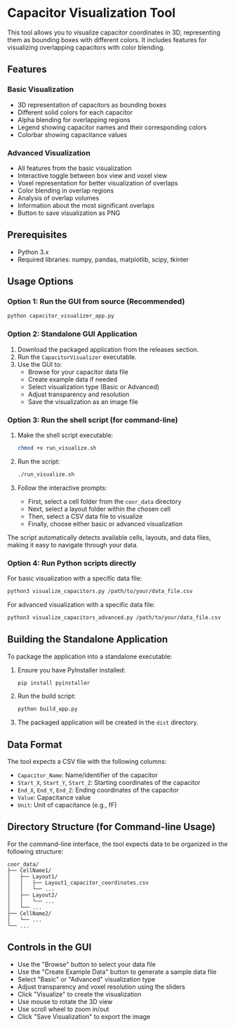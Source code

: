 # Capacitor Visualization Tool

This tool allows you to visualize capacitor coordinates in 3D, representing them as bounding boxes with different colors. It includes features for visualizing overlapping capacitors with color blending.

## Features

### Basic Visualization
- 3D representation of capacitors as bounding boxes
- Different solid colors for each capacitor
- Alpha blending for overlapping regions
- Legend showing capacitor names and their corresponding colors
- Colorbar showing capacitance values

### Advanced Visualization
- All features from the basic visualization
- Interactive toggle between box view and voxel view
- Voxel representation for better visualization of overlaps
- Color blending in overlap regions
- Analysis of overlap volumes
- Information about the most significant overlaps
- Button to save visualization as PNG

## Prerequisites

- Python 3.x
- Required libraries: numpy, pandas, matplotlib, scipy, tkinter

## Usage Options


### Option 1: Run the GUI from source (Recommended)

```bash
python capacitor_visualizer_app.py
```

### Option 2: Standalone GUI Application 

1. Download the packaged application from the releases section.
2. Run the `CapacitorVisualizer` executable.
3. Use the GUI to:
   - Browse for your capacitor data file
   - Create example data if needed
   - Select visualization type (Basic or Advanced)
   - Adjust transparency and resolution
   - Save the visualization as an image file

### Option 3: Run the shell script (for command-line)

1. Make the shell script executable:
   ```bash
   chmod +x run_visualize.sh
   ```

2. Run the script:
   ```bash
   ./run_visualize.sh
   ```

3. Follow the interactive prompts:
   - First, select a cell folder from the `coor_data` directory
   - Next, select a layout folder within the chosen cell
   - Then, select a CSV data file to visualize
   - Finally, choose either basic or advanced visualization

The script automatically detects available cells, layouts, and data files, making it easy to navigate through your data.

### Option 4: Run Python scripts directly

For basic visualization with a specific data file:
```bash
python3 visualize_capacitors.py /path/to/your/data_file.csv
```

For advanced visualization with a specific data file:
```bash
python3 visualize_capacitors_advanced.py /path/to/your/data_file.csv
```

## Building the Standalone Application

To package the application into a standalone executable:

1. Ensure you have PyInstaller installed:
   ```bash
   pip install pyinstaller
   ```

2. Run the build script:
   ```bash
   python build_app.py
   ```

3. The packaged application will be created in the `dist` directory.

## Data Format

The tool expects a CSV file with the following columns:
- `Capacitor_Name`: Name/identifier of the capacitor
- `Start_X`, `Start_Y`, `Start_Z`: Starting coordinates of the capacitor
- `End_X`, `End_Y`, `End_Z`: Ending coordinates of the capacitor
- `Value`: Capacitance value
- `Unit`: Unit of capacitance (e.g., fF)

## Directory Structure (for Command-line Usage)

For the command-line interface, the tool expects data to be organized in the following structure:
```
coor_data/
├── CellName1/
│   ├── Layout1/
│   │   ├── Layout1_capacitor_coordinates.csv
│   │   └── ...
│   ├── Layout2/
│   │   └── ...
│   └── ...
├── CellName2/
│   └── ...
└── ...
```

## Controls in the GUI

- Use the "Browse" button to select your data file
- Use the "Create Example Data" button to generate a sample data file
- Select "Basic" or "Advanced" visualization type
- Adjust transparency and voxel resolution using the sliders
- Click "Visualize" to create the visualization
- Use mouse to rotate the 3D view
- Use scroll wheel to zoom in/out
- Click "Save Visualization" to export the image
